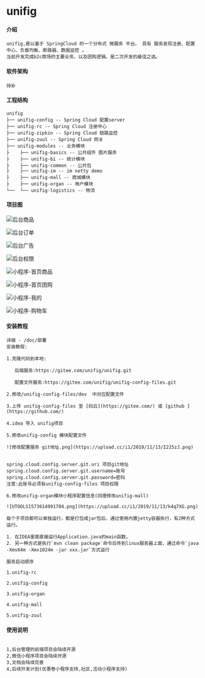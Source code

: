 # unifig

#### 介绍
```
unifig,是以基于 SpringCloud 的一个分布式 微服务 平台。 具有 服务发现注册、配置中心、负载均衡、断路器、数据监控 。
当前开发完成b2c商场的主要业务，以及团购逻辑。是二次开发的最佳之选。
``` 

#### 软件架构
```
待补
```
#### 工程结构
``` 
unifig
├── unifig-config -- Spring Cloud 配置server
├── unifig-rc -- Spring Cloud 注册中心
├── unifig-zipkin -- Spring Cloud 链路监控
├── unifig-zuul -- Spring Cloud 网关
├── unifig-modules -- 业务模块
├    ├── unifig-basics -- 公共组件 图片服务
├    ├── unifig-bi -- 统计模块 
├    ├── unifig-common -- 公共包
├    ├── unifig-im -- im netty demo 
├    ├── unifig-mall -- 商城模块 
├    ├── unifig-organ -- 用户模块 
└──  └── unifig-logistics -- 物流
```
#### 项目图

![后台商品](https://images.gitee.com/uploads/images/2019/1118/164121_99bb49f1_1070396.png "WechatIMG42793.png")

![后台订单](https://images.gitee.com/uploads/images/2019/1118/164155_57da9faf_1070396.png "WechatIMG42795.png")

![后台广告](https://images.gitee.com/uploads/images/2019/1118/164218_beb8bcca_1070396.png "WechatIMG42800.png")

![后台权限](https://images.gitee.com/uploads/images/2019/1118/164237_129ccc1c_1070396.png "WechatIMG42801.png")

![小程序-首页商品](https://images.gitee.com/uploads/images/2019/1118/164837_64f56fdd_1070396.png "WechatIMG20346.png")

![小程序-首页团购](https://images.gitee.com/uploads/images/2019/1118/164302_fddbbf89_1070396.png "WechatIMG20343.png")

![小程序-我的](https://images.gitee.com/uploads/images/2019/1118/164750_531c0ab0_1070396.png "WechatIMG874.png")

![小程序-购物车](https://images.gitee.com/uploads/images/2019/1118/164819_dc3a5f79_1070396.png "WechatIMG20345.png")

#### 安装教程
```
详细 - /doc/部署 
安装教程:

1.克隆代码到本地: 

​	后端服务:https://gitee.com/unifig/unifig.git

​	配置文件服务:https://gitee.com/unifig/unifig-config-files.git

2.修改/unifig-config-files/dev  中对应配置文件

3.上传 unifig-config-files 至 [码云](https://gitee.com/) 或 [github ](https://github.com/)

4.idea 导入 unifig项目

5.修改unifig-config 模块配置文件

![修改配置服务 git地址.png](https://upload.cc/i1/2019/11/13/I215zJ.png)


spring.cloud.config.server.git.uri 项目git地址
spring.cloud.config.server.git.username=账号
spring.cloud.config.server.git.password=密码
注意:此账号必须有unifig-config-files 项目权限

6.修改unifig-organ模块小程序配置信息(同理修改unifig-mall)

![UTOOLS1573614991704.png](https://upload.cc/i1/2019/11/13/k4q7XG.png)

每个子项目都可以单独运行，都是打包成jar包后，通过使用内置jetty容器执行，有2种方式运行。

1. 在IDEA里面直接运行Application.java的main函数。
2. 另一种方式是执行`mvn clean package`命令后传到linux服务器上面，通过命令`java -Xms64m -Xmx1024m -jar xxx.jar`方式运行

服务启动顺序

1.unifig-rc

2.unifig-config

3.unifig-organ

4.unifig-mall

5.unifig-zuul
```
#### 使用说明
```

1,后台管理的前端项目会陆续开源
2,微信小程序项目会陆续开源
3,文档会陆续完善
4,后续开发计划(优惠卷小程序支持,社区,活动小程序支持)

```

